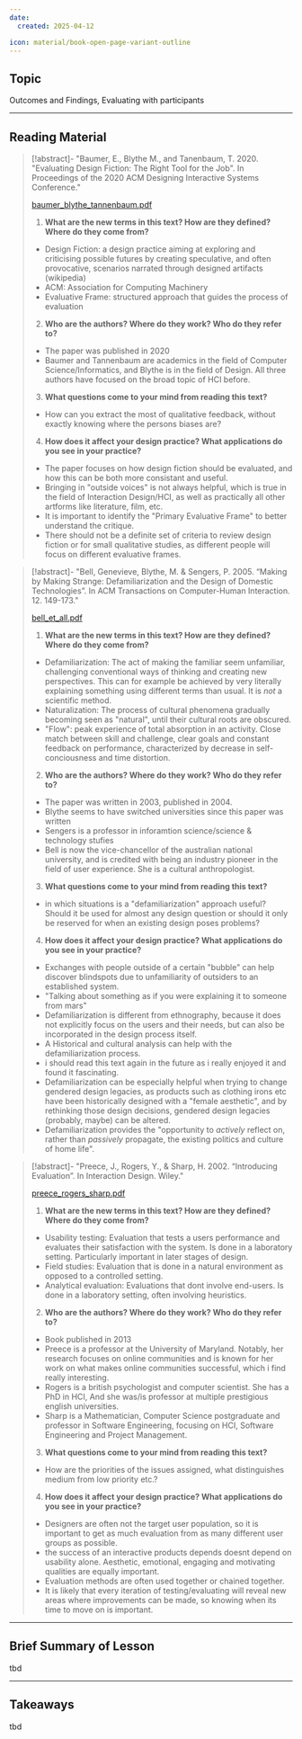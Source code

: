 ```yaml
---
date:
  created: 2025-04-12

icon: material/book-open-page-variant-outline
---
```

## Topic

Outcomes and Findings, Evaluating with participants

---

## Reading Material

> [!abstract]- "Baumer, E., Blythe M., and Tanenbaum, T. 2020. "Evaluating Design Fiction: The Right Tool for the Job". In Proceedings of the 2020 ACM Designing Interactive Systems Conference."
>
> [baumer_blythe_tannenbaum.pdf](texts/week5/week5_baumer_blythe_tannenbaum.pdf)
>
> 1) **What are the new terms in this text? How are they defined? Where do they come from?**
>
> - Design Fiction: a design practice aiming at exploring and criticising possible futures by creating speculative, and often provocative, scenarios narrated through designed artifacts (wikipedia)
> - ACM: Association for Computing Machinery
> - Evaluative Frame: structured approach that guides the process of evaluation
>
> 2) **Who are the authors? Where do they work? Who do they refer to?**
>
> - The paper was published in 2020
> - Baumer and Tannenbaum are academics in the field of Computer Science/Informatics, and Blythe is in the field of Design. All three authors have focused on the broad topic of HCI before.
>
> 3) **What questions come to your mind from reading this text?**
>
> - How can you extract the most of qualitative feedback, without exactly knowing where the persons biases are?
>
> 4) **How does it affect your design practice? What applications do you see in your practice?**
>
> - The paper focuses on how design fiction should be evaluated, and how this can be both more consistant and useful.
> - Bringing in "outside voices" is not always helpful, which is true in the field of Interaction Design/HCI, as well as practically all other artforms like literature, film, etc.
> - It is important to identify the "Primary Evaluative Frame" to better understand the critique.
> - There should not be a definite set of criteria to review design fiction or for small qualitative studies, as different people will focus on different evaluative frames.

> [!abstract]- "Bell, Genevieve, Blythe, M. & Sengers, P. 2005. “Making by Making Strange: Defamiliarization and the Design of Domestic Technologies”. In ACM Transactions on Computer-Human Interaction. 12. 149-173."
>
> [bell_et_all.pdf](texts/week5/week5_bell_et_all.pdf)
>
> 1) **What are the new terms in this text? How are they defined? Where do they come from?**
>
> - Defamiliarization: The act of making the familiar seem unfamiliar, challenging conventional ways of thinking and creating new perspectives. This can for example be achieved by very literally explaining something using different terms than usual. It is _not_ a scientific method.
> - Naturalization: The process of cultural phenomena gradually becoming seen as "natural", until their cultural roots are obscured.
> - "Flow": peak experience of total absorption in an activity. Close match between skill and challenge, clear goals and constant feedback on performance, characterized by decrease in self-conciousness and time distortion.
>
> 2) **Who are the authors? Where do they work? Who do they refer to?**
>
> - The paper was written in 2003, published in 2004.
> - Blythe seems to have switched universities since this paper was written
> - Sengers is a professor in inforamtion science/science & technology stufies
> - Bell is now the vice-chancellor of the australian national university, and is credited with being an industry pioneer in the field of user experience. She is a cultural anthropologist.
>
> 3) **What questions come to your mind from reading this text?**
>
> - in which situations is a "defamiliarization" approach useful? Should it be used for almost any design question or should it only be reserved for when an existing design poses problems?
>
> 4) **How does it affect your design practice? What applications do you see in your practice?**
>
> - Exchanges with people outside of a certain "bubble" can help discover blindspots due to unfamiliarity of outsiders to an established system.
> - "Talking about something as if you were explaining it to someone from mars"
> - Defamiliarization is different from ethnography, because it does not explicitly focus on the users and their needs, but can also be incorporated in the design process itself.
> - A Historical and cultural analysis can help with the defamiliarization process.
> - i should read this text again in the future as i really enjoyed it and found it fascinating.
> - Defamiliarization can be especially helpful when trying to change gendered design legacies, as products such as clothing irons etc have been historically designed with a "female aesthetic", and by rethinking those design decisions, gendered design legacies (probably, maybe) can be altered.
> - Defamiliarization provides the "opportunity to _actively_ reflect on, rather than _passively_ propagate, the existing politics and culture of home life".

> [!abstract]- "Preece, J., Rogers, Y., & Sharp, H. 2002. “Introducing Evaluation”. In Interaction Design. Wiley."
>
> [preece_rogers_sharp.pdf](texts/week5/week5_preece_rogers_sharp.pdf)
>
> 1) **What are the new terms in this text? How are they defined? Where do they come from?**
>
> - Usability testing: Evaluation that tests a users performance and evaluates their satisfaction with the system. Is done in a laboratory setting. Particularly important in later stages of design.
> - Field studies: Evaluation that is done in a natural environment as opposed to a controlled setting.
> - Analytical evaluation: Evaluations that dont involve end-users. Is done in a laboratory setting, often involving heuristics.
>
> 2) **Who are the authors? Where do they work? Who do they refer to?**
>
> - Book published in 2013
> - Preece is a professor at the University of Maryland. Notably, her research focuses on online communities and is known for her work on what makes online communities successful, which i find really interesting.
> - Rogers is a british psychologist and computer scientist. She has a PhD in HCI, And she was/is professor at multiple prestigious english universities.
> - Sharp is a Mathematician, Computer Science postgraduate and professor in Software Engineering, focusing on HCI, Software Engineering and Project Management.
>
> 3) **What questions come to your mind from reading this text?**
>
> - How are the priorities of the issues assigned, what distinguishes medium from low priority etc.?
>
> 4) **How does it affect your design practice? What applications do you see in your practice?**
>
> - Designers are often not the target user population, so it is important to get as much evaluation from as many different user groups as possible.
> - the success of an interactive products depends doesnt depend on usability alone. Aesthetic, emotional, engaging and motivating qualities are equally important.
> - Evaluation methods are often used together or chained together.
> - It is likely that every iteration of testing/evaluating will reveal new areas where improvements can be made, so knowing when its time to move on is important.

---

## Brief Summary of Lesson

tbd

---

## Takeaways

tbd
